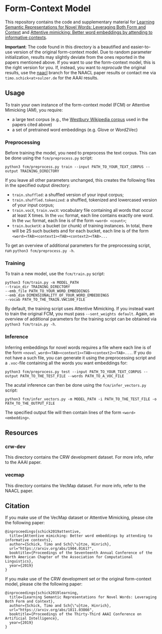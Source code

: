 # Form-Context Model

This repository contains the code and supplementary material for [Learning Semantic Representations for Novel Words: Leveraging Both Form and Context](https://arxiv.org/abs/1811.03866) and [Attentive mimicking: Better word embeddings by attending to informative contexts](https://arxiv.org/abs/1904.01617).

**Important**: The code found in this directory is a beautified and easier-to-use version of the original form-context model. Due to random parameter initialization, results may slightly deviate from the ones reported in the papers mentioned above. If you want to *use* the form-context model, this is the right version for you. If, instead, you want to *reprocude* the original results, use the [naacl](https://github.com/timoschick/form-context-model/tree/naacl) branch for the NAACL paper results or contact me via `timo.schick<at>sulzer.de` for the AAAI results.  

## Usage

To train your own instance of the form-context model (FCM) or Attentive Mimicking (AM), you require:

- a large text corpus (e.g., the [Westbury Wikipedia corpus](http://www.psych.ualberta.ca/~westburylab/downloads/westburylab.wikicorp.download.html) used in the papers cited above)
- a set of pretrained word embeddings (e.g. Glove or Word2Vec)

### Preprocessing

Before training the model, you need to preprocess the text corpus. This can be done using the `fcm/preprocess.py` script:

    python3 fcm/preprocess.py train --input PATH_TO_YOUR_TEXT_CORPUS --output TRAINING_DIRECTORY

If you leave all other parameters unchanged, this creates the following files in the specified output directory: 

- `train.shuffled`: a shuffled version of your input corpus;
- `train.shuffled.tokenized`: a shuffled, tokenized and lowercased version of your input corpus;
- `train.vocX`, `train.vwcX`: vocabulary file containing all words that occur at least X times. In the `voc` format, each line contains exactly one word. In the `vwc` format, each line is of the form `<word> <count>`;
- `train.bucketX`: a bucket (or chunk) of training instances. In total, there will be 25 such buckets and for each bucket, each line is of the form `<word><TAB><context1><TAB><context2><TAB>...`

To get an overview of additional parameters for the preprocessing script, run `python3 fcm/preprocess.py -h`.

### Training

To train a new model, use the `fcm/train.py` script:

    python3 fcm/train.py -m MODEL_PATH 
    --train_dir TRAINING_DIRECTORY 
    --emb_file PATH_TO_YOUR_WORD_EMBEDDINGS 
    --emb_dim DIMENSIONALITY_OF_YOUR_WORD_EMBEDDINGS 
    --vocab PATH_TO_THE_TRAIN.VWC100_FILE

By default, the training script uses Attentive Mimicking. If you instead want to train the original FCM, you must pass `--sent_weights default`. Again, an overview of additional parameters for the training script can be obtained via `python3 fcm/train.py -h`.

### Inference

Inferring embeddings for novel words requires a file where each line is of the form `<novel_word><TAB><context1><TAB><context2><TAB>...`. If you do not have a such file, you can generate it using the preprocessing script and a `.voc`-file containing all the words you want embeddings for:

    python3 fcm/preprocess.py test --input PATH_TO_YOUR_TEXT_CORPUS --output PATH_TO_THE_TEST_FILE --words PATH_TO_A_VOC_FILE

The acutal inference can then be done using the `fcm/infer_vectors.py` script:

    python3 fcm/infer_vectors.py -m MODEL_PATH -i PATH_TO_THE_TEST_FILE -o PATH_TO_THE_OUTPUT_FILE
    
The specified output file will then contain lines of the form `<word> <embedding>`.

## Resources

### crw-dev

This directory contains the CRW development dataset. For more info, refer to the AAAI paper.

### vecmap

This directory contains the VecMap dataset. For more info, refer to the NAACL paper.

## Citation

If you make use of the VecMap dataset or Attentive Mimicking, please cite the following paper:
```
@inproceedings{schick2019attentive,
  title={Attentive mimicking: Better word embeddings by attending to informative contexts},
  author={Schick, Timo and Sch{\"u}tze, Hinrich},
  url="https://arxiv.org/abs/1904.01617",
  booktitle={Proceedings of the Seventeenth Annual Conference of the North American Chapter of the Association for Computational Linguistics},
  year={2019}
}
```
If you make use of the CRW development set or the original form-context model, please cite the following paper:
```
@inproceedings{schick2019learning,
  title={Learning Semantic Representations for Novel Words: Leveraging Both Form and Context},
  author={Schick, Timo and Sch{\"u}tze, Hinrich},
  url="https://arxiv.org/abs/1811.03866",
  booktitle={Proceedings of the Thirty-Third AAAI Conference on Artificial Intelligence},
  year={2019}
}
```
